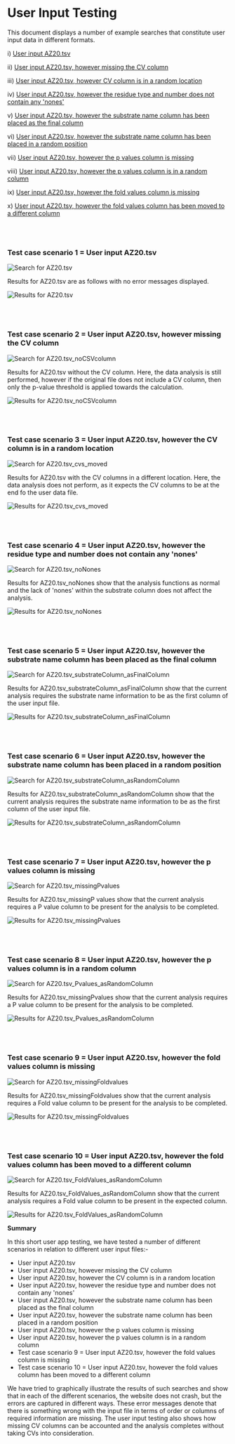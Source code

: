 # User Input Testing 

This document displays a number of example searches that constitute user input data in different formats. 

i) [User input AZ20.tsv](user_input_testing.md#test-case-scenario-1--user-input-az20tsv)

ii) [User input AZ20.tsv, however missing the CV column](user_input_testing.md#test-case-scenario-2--user-input-az20tsv-however-missing-the-cv-column)

iii) [User input AZ20.tsv, however CV column is in a random location](user_input_testing.md#test-case-scenario-3--user-input-az20tsv-however-the-cv-column-is-in-a-random-location)

iv) [User input AZ20.tsv, however the residue type and number does not contain any 'nones'](user_input_testing.md#test-case-scenario-4--user-input-az20tsv-however-the-residue-type-and-number-does-not-contain-any-nones)

v) [User input AZ20.tsv, however the substrate name column has been placed as the final column](user_input_testing.md#test-case-scenario-5--user-input-az20tsv-however-the-substrate-name-column-has-been-placed-as-the-final-column)

vi) [User input AZ20.tsv, however the substrate name column has been placed in a random position](user_input_testing.md#test-case-scenario-6--user-input-az20tsv-however-the-substrate-name-column-has-been-placed-in-a-random-position)

vii) [User input AZ20.tsv, however the p values column is missing](user_input_testing.md#test-case-scenario-7--user-input-az20tsv-however-the-p-values-column-is-missing)

viii) [User input AZ20.tsv, however the p values column is in a random column](user_input_testing.md#test-case-scenario-8--user-input-az20tsv-however-the-p-values-column-is-in-a-random-column)

ix) [User input AZ20.tsv, however the fold values column is missing](user_input_testing.md#test-case-scenario-9--user-input-az20tsv-however-the-fold-values-column-is-missing)

x) [User input AZ20.tsv, however the fold values column has been moved to a different column](user_input_testing.md#test-case-scenario-10--user-input-az20tsv-however-the-fold-values-column-has-been-moved-to-a-different-column)

<br></br>
### Test case scenario 1 = User input AZ20.tsv 

![Search for AZ20.tsv](images/user_data_testing/User1a.png)

Results for AZ20.tsv are as follows with no error messages displayed.  

![Results for AZ20.tsv](images/user_data_testing/User1b.png)
 
<br></br>
### Test case scenario 2 = User input AZ20.tsv, however missing the CV column 

![Search for AZ20.tsv_noCSVcolumn](images/user_data_testing/User2a.png)  
 
Results for AZ20.tsv without the CV column. Here, the data analysis is still performed, however if the original file does not include a CV column, then only the p-value threshold is applied towards the calculation.   

![Results for AZ20.tsv_noCSVcolumn](images/user_data_testing/User2b.png)

<br></br>
### Test case scenario 3 = User input AZ20.tsv, however the CV column is in a random location 

![Search for AZ20.tsv_cvs_moved](images/user_data_testing/User3a.png)  
  
Results for AZ20.tsv with the CV columns in a different location. Here, the data analysis does not perform, as it expects the CV columns to be at the end fo the user data file. 

![Results for AZ20.tsv_cvs_moved](images/user_data_testing/User3b.png)
 
 <br></br>
### Test case scenario 4 = User input AZ20.tsv, however the residue type and number does not contain any 'nones'

![Search for AZ20.tsv_noNones](images/user_data_testing/User4a.png) 
  
Results for AZ20.tsv_noNones show that the analysis functions as normal and the lack of 'nones' within the substrate column does not affect the analysis.
 
![Results for AZ20.tsv_noNones](images/user_data_testing/User4b.png)

<br></br>
### Test case scenario 5 = User input AZ20.tsv, however the substrate name column has been placed as the final column

![Search for AZ20.tsv_substrateColumn_asFinalColumn](images/user_data_testing/User5a.png) 

Results for AZ20.tsv_substrateColumn_asFinalColumn show that the current analysis requires the substrate name information to be as the first column of the user input file. 

![Results for AZ20.tsv_substrateColumn_asFinalColumn](images/user_data_testing/User5b.png)

<br></br>
### Test case scenario 6 = User input AZ20.tsv, however the substrate name column has been placed in a random position

![Search for AZ20.tsv_substrateColumn_asRandomColumn](images/user_data_testing/User6a.png) 

Results for AZ20.tsv_substrateColumn_asRandomColumn show that the current analysis requires the substrate name information to be as the first column of the user input file. 

![Results for AZ20.tsv_substrateColumn_asRandomColumn](images/user_data_testing/User6b.png)

<br></br>
### Test case scenario 7 = User input AZ20.tsv, however the p values column is missing

![Search for AZ20.tsv_missingPvalues](images/user_data_testing/User7a.png) 

Results for AZ20.tsv_missingP values show that the current analysis requires a P value column to be present for the analysis to be completed.  

![Results for AZ20.tsv_missingPvalues](images/user_data_testing/User7b.png)

<br></br>
### Test case scenario 8 = User input AZ20.tsv, however the p values column is in a random column

![Search for AZ20.tsv_Pvalues_asRandomColumn](images/user_data_testing/User8a.png) 

Results for AZ20.tsv_missingPvalues show that the current analysis requires a P value column to be present for the analysis to be completed.  

![Results for AZ20.tsv_Pvalues_asRandomColumn](images/user_data_testing/User8b.png)

<br></br>
### Test case scenario 9 = User input AZ20.tsv, however the fold values column is missing

![Search for AZ20.tsv_missingFoldvalues](images/user_data_testing/User9a.png) 

Results for AZ20.tsv_missingFoldvalues show that the current analysis requires a Fold value column to be present for the analysis to be completed.  

![Results for AZ20.tsv_missingFoldvalues](images/user_data_testing/User9b.png)

<br></br>
 ### Test case scenario 10 = User input AZ20.tsv, however the fold values column has been moved to a different column

![Search for AZ20.tsv_FoldValues_asRandomColumn](images/user_data_testing/User10a.png) 

Results for AZ20.tsv_FoldValues_asRandomColumn show that the current analysis requires a Fold value column to be present in the expected column.  

![Results for AZ20.tsv_FoldValues_asRandomColumn](images/user_data_testing/User10b.png)

**Summary** 

In this short user app testing, we have tested a number of different scenarios in relation to different user input files:- 

- User input AZ20.tsv 
- User input AZ20.tsv, however missing the CV column 
- User input AZ20.tsv, however the CV column is in a random location 
- User input AZ20.tsv, however the residue type and number does not contain any 'nones'
- User input AZ20.tsv, however the substrate name column has been placed as the final column
- User input AZ20.tsv, however the substrate name column has been placed in a random position
- User input AZ20.tsv, however the p values column is missing
- User input AZ20.tsv, however the p values column is in a random column
- Test case scenario 9 = User input AZ20.tsv, however the fold values column is missing
- Test case scenario 10 = User input AZ20.tsv, however the fold values column has been moved to a different column

We have tried to graphically illustrate the results of such searches and show that in each of the different scenarios, the website does not crash, but the errors are captured in different ways. These error messages denote that there is something wrong with the input file in terms of order or columns of required information are missing. The user input testing also shows how missing CV columns can be accounted and the analysis completes without taking CVs into consideration. 









